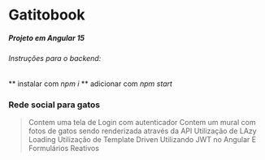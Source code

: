 # Gatitobook

##### Projeto em Angular 15


###### Instruções para o backend:

** instalar com *npm i*
** adicionar com *npm start*


### Rede social para gatos

> Contem uma tela de Login com autenticador 
> Contem um mural com fotos de gatos sendo renderizada através da API
> Utilização de LAzy Loading
> Utilização de Template Driven
> Utilizando JWT no Angular
> E Formulários Reativos
